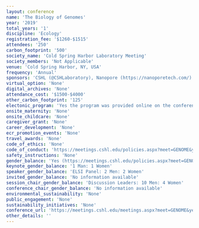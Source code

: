 ```yaml
---
layout: conference 
name: 'The Biology of Genomes'
year: '2019'
total_years: '1'
discipline: 'Ecology'
registration_fee: '$1260-$1515'
attendees: '250'
carbon_footprint: '500'
society_name: 'Cold Spring Harbor Laboratory Meeting'
society_members: 'Not Applicable'
venue: 'Cold Spring Harbor, NY, USA'
frequency: 'Annual'
sponsors: 'CSHL (@CSHLaboratory), Nanopore (https://nanoporetech.com/) @nanopore, PACBio (https://www.pacb.com/), National Human Cancer Genome Institute (https://www.genome.gov/)'
virtual_option: 'None'
digital_archives: 'None'
attendance_cost: '$1500-$4000'
other_carbon_footprint: '125'
electonic_program: 'Yes the program was provided online on the conference website.'
onsite_maternity: 'None'
onsite_childcare: 'None'
caregiver_grant: 'None'
career_development: 'None'
ecr_promotion_events: 'None'
travel_awards: 'None'
code_of_ethics: 'None'
code_of_conduct: 'https://meetings.cshl.edu/policies.aspx?meet=GENOME&year=19#conduct'
safety_instructions: 'None'
gender_balance: 'Yes (https://meetings.cshl.edu/policies.aspx?meet=GENOME&year=19#diversity)'
keynote_gender_balance: '1 Man: 1 Women'
speaker_gender_balance: 'ELSI Panel: 2 Men: 2 Women'
invited_gender_balance: 'No information available'
session_chair_gender_balance: 'Discussion Leaders: 10 Men: 4 Women'
conference_chair_gender_balance: 'No information available'
environmental_sustainability: 'None'
public_engagement: 'None'
sustainability_initiatives: 'None'
conference_url: 'https://meetings.cshl.edu/meetings.aspx?meet=GENOME&year=19'
other_details: ''
---
```

